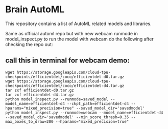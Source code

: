 # Brain AutoML

This repository contains a list of AutoML related models and libraries.

Same as official automl repo but with new webcam runmode in model_inspect.py
to run the model with webcam do the following after checking the repo out:

## call this in terminal for webcam demo:
```
wget https://storage.googleapis.com/cloud-tpu-checkpoints/efficientdet/coco/efficientdet-d0.tar.gz
wget https://storage.googleapis.com/cloud-tpu-checkpoints/efficientdet/coco/efficientdet-d4.tar.gz
tar zxf efficientdet-d0.tar.gz
tar zxf efficientdet-d4.tar.gz
python model_inspect.py --runmode=saved_model --model_name=efficientdet-d4 --ckpt_path=efficientdet-d4 --hparams="mixed_precision=true" --saved_model_dir='savedmodel'
python model_inspect.py --runmode=webcam --model_name=efficientdet-d4 --saved_model_dir='savedmodel' --min_score_thresh=0.35 --max_boxes_to_draw=200 --hparams="mixed_precision=true"
```
